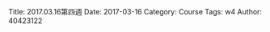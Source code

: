 Title: 2017.03.16第四週
Date: 2017-03-16
Category: Course
Tags: w4
Author: 40423122

<!-- PELICAN_END_SUMMARY -->